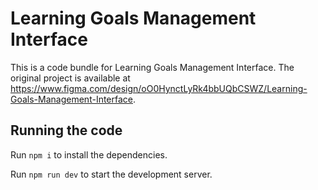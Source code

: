 
  # Learning Goals Management Interface

  This is a code bundle for Learning Goals Management Interface. The original project is available at https://www.figma.com/design/oO0HynctLyRk4bbUQbCSWZ/Learning-Goals-Management-Interface.

  ## Running the code

  Run `npm i` to install the dependencies.

  Run `npm run dev` to start the development server.
  